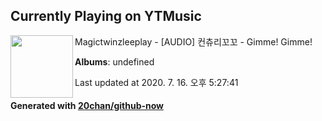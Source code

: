 ## Currently Playing on YTMusic

[<img align="left" width="100" src="https://i.ytimg.com/vi/FDYJzsIlV4s/sddefault.jpg?sqp=-oaymwEWCJADEOEBIAQqCghqEJQEGHgg6AJIWg&rs">](https://music.youtube.com/channel/UCxp1-v6TgE5XQFPDX5z6E8g)

Magictwinzleeplay - [AUDIO] 컨츄리꼬꼬 - Gimme! Gimme!

**Albums**: undefined

Last updated at 2020. 7. 16. 오후 5:27:41

#### Generated with [20chan/github-now](https://github.com/20chan/github-now)


<!--
**20chan/20chan** is a ✨ _special_ ✨ repository because its `README.md` (this file) appears on your GitHub profile.

Here are some ideas to get you started:

- 🔭 I’m currently working on ...
- 🌱 I’m currently learning ...
- 👯 I’m looking to collaborate on ...
- 🤔 I’m looking for help with ...
- 💬 Ask me about ...
- 📫 How to reach me: ...
- 😄 Pronouns: ...
- ⚡ Fun fact: ...
-->
